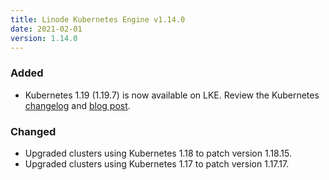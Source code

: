 ```yaml
---
title: Linode Kubernetes Engine v1.14.0
date: 2021-02-01
version: 1.14.0
---
```


### Added

- Kubernetes 1.19 (1.19.7) is now available on LKE. Review the Kubernetes [changelog](https://github.com/kubernetes/kubernetes/blob/master/CHANGELOG/CHANGELOG-1.19.md) and [blog post](https://kubernetes.io/blog/2020/08/26/kubernetes-release-1.19-accentuate-the-paw-sitive/).

### Changed

- Upgraded clusters using Kubernetes 1.18 to patch version 1.18.15.
- Upgraded clusters using Kubernetes 1.17 to patch version 1.17.17.